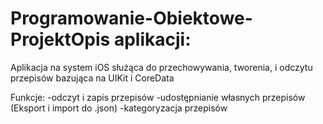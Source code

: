 # Programowanie-Obiektowe-ProjektOpis aplikacji:
Aplikacja na system iOS służąca do przechowywania, tworenia, i odczytu przepisów bazująca na UIKit i CoreData

Funkcje:
-odczyt i zapis przepisów 
-udostępnianie własnych przepisów (Eksport i import do .json)
-kategoryzacja przepisów
